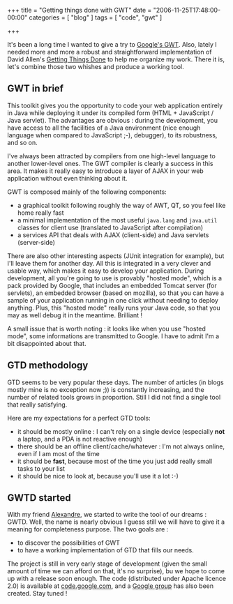 +++
title = "Getting things done with GWT"
date = "2006-11-25T17:48:00-00:00"
categories = [ "blog" ]
tags = [ "code", "gwt" ]

+++

It's been a long time I wanted to give a try to
[Google's GWT](http://code.google.com/webtoolkit/). Also, lately I needed more
and more a robust and straightforward implementation of David Allen's
[Getting Things Done](http://www.davidco.com/) to help me organize my
work. There it is, let's combine those two whishes and produce a working tool.

## GWT in brief

This toolkit gives you the opportunity to code your web application entirely in
Java while deploying it under its compiled form (HTML + JavaScript / Java
servlet). The advantages are obvious : during the development, you have access
to all the facilities of a Java environment (nice enough language when compared
to JavaScript ;-), debugger), to its robustness, and so on.

I've always been attracted by compilers from one high-level language to another
lower-level ones. The GWT compiler is clearly a success in this area. It makes
it really easy to introduce a layer of AJAX in your web application without
even thinking about it.

GWT is composed mainly of the following components:

*  a graphical toolkit following roughly the way of AWT, QT, so you feel like
   home really fast
*  a minimal implementation of the most useful `java.lang` and `java.util`
   classes for client use (translated to JavaScript after compilation)
*  a services API that deals with AJAX (client-side) and Java servlets
   (server-side)

There are also other interesting aspects (JUnit integration for example), but
I'll leave them for another day. All this is integrated in a very clever and
usable way, which makes it easy to develop your application. During
development, all you're going to use is provably "hosted mode", which is a pack
provided by Google, that includes an embedded Tomcat server (for servlets), an
embedded browser (based on mozilla), so that you can have a sample of your
application running in one click without needing to deploy anything. Plus, this
"hosted mode" really runs your Java code, so that you may as well debug it in
the meantime. Brilliant !

A small issue that is worth noting : it looks like when you use "hosted mode",
some informations are transmitted to Google. I have to admit I'm a bit
disappointed about that.

## GTD methodology

GTD seems to be very popular these days. The number of articles (in blogs
mostly mine is no exception now ;)) is constantly increasing, and the number of
related tools grows in proportion. Still I did not find a single tool that
really satisfying.

Here are my expectations for a perfect GTD tools:

*  it should be mostly online : I can't rely on a single device (especially
   **not** a laptop, and a PDA is not reactive enough)
*  there should be an offline client/cache/whatever : I'm not always online,
   even if I am most of the time
*  it should be **fast**, because most of the time you just add really small
   tasks to your list
*  it should be nice to look at, because you'll use it a lot :-)

## GWTD started

With my friend [Alexandre](http://gnurou.org), we started to write the tool of
our dreams : GWTD. Well, the name is nearly obvious I guess still we will have
to give it a meaning for completeness purpose. The two goals are :

*  to discover the possibilities of GWT
*  to have a working implementation of GTD that fills our needs.

The project is still in very early stage of development (given the small amount
of time we can afford on that, it's no surprise), bu we hope to come up with
a release soon enough.  The code (distributed under Apache licence 2.0) is
available at [code.google.com](http://code.google.com/p/gwtd/), and
a [Google group](http://groups.google.com/group/gwtd-devel) has also been
created.  Stay tuned !
